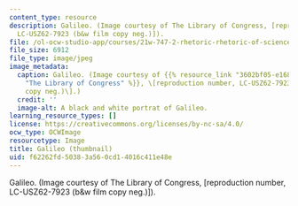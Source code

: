 ```yaml
---
content_type: resource
description: Galileo. (Image courtesy of The Library of Congress, [reproduction number,
  LC-USZ62-7923 (b&w film copy neg.)]).
file: /ol-ocw-studio-app/courses/21w-747-2-rhetoric-rhetoric-of-science-spring-2006/f62262fd50383a560cd14016c411e48e_21w-747-2s06-th.jpg
file_size: 6912
file_type: image/jpeg
image_metadata:
  caption: Galileo. (Image courtesy of {{% resource_link "3602bf05-e168-4ed0-8889-027eaf38fb01"
    "The Library of Congress" %}}, \[reproduction number, LC-USZ62-7923 (b&w film
    copy neg.)\].)
  credit: ''
  image-alt: A black and white portrat of Galileo.
learning_resource_types: []
license: https://creativecommons.org/licenses/by-nc-sa/4.0/
ocw_type: OCWImage
resourcetype: Image
title: Galileo (thumbnail)
uid: f62262fd-5038-3a56-0cd1-4016c411e48e
---
```

Galileo. (Image courtesy of The Library of Congress, [reproduction number, LC-USZ62-7923 (b&w film copy neg.)]).